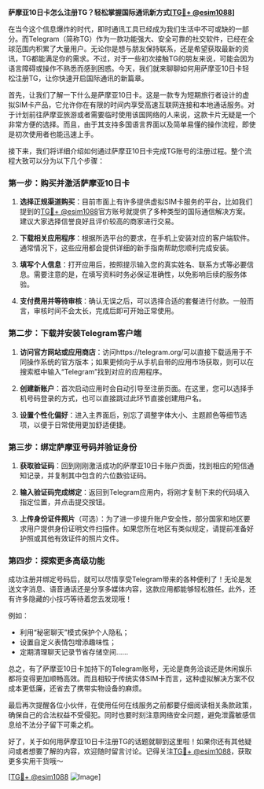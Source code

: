 **萨摩亚10日卡怎么注册TG？轻松掌握国际通讯新方式[[TG💪+ @esim1088](https://t.me/s/esim1088)]**

在当今这个信息爆炸的时代，即时通讯工具已经成为我们生活中不可或缺的一部分。而Telegram（简称TG）作为一款功能强大、安全可靠的社交软件，已经在全球范围内积累了大量用户。无论你是想与朋友保持联系，还是希望获取最新的资讯，TG都能满足你的需求。不过，对于一些初次接触TG的朋友来说，可能会因为语言障碍或操作不熟悉而感到困惑。今天，我们就来聊聊如何用萨摩亚10日卡轻松注册TG，让你快速开启国际通讯的新篇章。

首先，让我们了解一下什么是萨摩亚10日卡。这是一款专为短期旅行者设计的虚拟SIM卡产品，它允许你在有限的时间内享受高速互联网连接和本地通话服务。对于计划前往萨摩亚旅游或者需要临时使用该国网络的人来说，这款卡片无疑是一个非常方便的选择。而且，由于其支持多国语言界面以及简单易懂的操作流程，即使是初次使用者也能迅速上手。

接下来，我们将详细介绍如何通过萨摩亚10日卡完成TG账号的注册过程。整个流程大致可以分为以下几个步骤：

### 第一步：购买并激活萨摩亚10日卡

1. **选择正规渠道购买**：目前市面上有许多提供虚拟SIM卡服务的平台，比如我们提到的[TG💪+ @esim1088](https://t.me/s/esim1088)官方账号就提供了多种类型的国际通信解决方案。建议大家选择信誉良好且评价较高的商家进行交易。
   
2. **下载相关应用程序**：根据所选平台的要求，在手机上安装对应的客户端软件。通常情况下，这些应用都会提供详细的新手指南帮助您顺利完成安装。

3. **填写个人信息**：打开应用后，按照提示输入您的真实姓名、联系方式等必要信息。需要注意的是，在填写资料时务必保证准确性，以免影响后续的服务体验。

4. **支付费用并等待审核**：确认无误之后，可以选择合适的套餐进行付款。一般而言，审核时间不会太长，完成后即可开始正常使用。

### 第二步：下载并安装Telegram客户端

1. **访问官方网站或应用商店**：访问https://telegram.org/可以直接下载适用于不同操作系统的官方版本；如果更倾向于从手机自带的应用市场获取，则可以在搜索框中输入“Telegram”找到对应的应用程序。

2. **创建新账户**：首次启动应用时会自动引导至注册页面。在这里，您可以选择手机号码登录的方式，也可以直接跳过此环节直接创建用户名。

3. **设置个性化偏好**：进入主界面后，别忘了调整字体大小、主题颜色等细节选项，以便于日常使用更加舒适便捷。

### 第三步：绑定萨摩亚号码并验证身份

1. **获取验证码**：回到刚刚激活成功的萨摩亚10日卡账户页面，找到相应的短信通知记录，并复制其中包含的六位数验证码。

2. **输入验证码完成绑定**：返回到Telegram应用内，将刚才复制下来的代码填入指定位置，并点击提交按钮。

3. **上传身份证件照片**（可选）：为了进一步提升账户安全性，部分国家和地区要求用户提供身份证明文件扫描件。如果您所在地区有类似规定，请提前准备好护照或其他有效证件的照片文件。

### 第四步：探索更多高级功能

成功注册并绑定号码后，就可以尽情享受Telegram带来的各种便利了！无论是发送文字消息、语音通话还是分享多媒体内容，这款应用都能够轻松胜任。此外，还有许多隐藏的小技巧等待着您去发现哦！

例如：
- 利用“秘密聊天”模式保护个人隐私；
- 设置自定义表情包增添趣味性；
- 定期清理聊天记录节省存储空间……

总之，有了萨摩亚10日卡加持下的Telegram账号，无论是商务洽谈还是休闲娱乐都将变得更加顺畅高效。而且相较于传统实体SIM卡而言，这种虚拟解决方案不仅成本更低廉，还省去了携带实物设备的麻烦。

最后再次提醒各位小伙伴，在使用任何在线服务之前都要仔细阅读相关条款政策，确保自己的合法权益不受侵犯。同时也要时刻注意网络安全问题，避免泄露敏感信息给不法分子留下可乘之机。

好了，关于如何用萨摩亚10日卡注册TG的话题就聊到这里啦！如果你还有其他疑问或者想要了解的内容，欢迎随时留言讨论。记得关注[TG💪+ @esim1088](https://t.me/s/esim1088)，获取更多实用干货哦～ 

[[TG💪+ @esim1088](https://t.me/s/esim1088) ![Image](https://i.postimg.cc/4NQfJmqS/Snipaste-2025-05-13-00-14-12.png)]